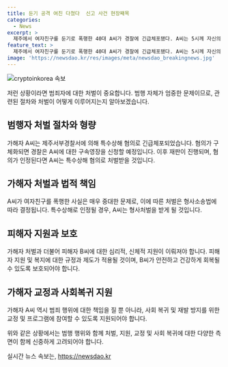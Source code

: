 ```yaml
---
title: 둔기 공격 여친 다쳤다  신고 사건 현장째목
categories:
  - News
excerpt: >
  제주에서 여자친구를 둔기로 폭행한 40대 A씨가 경찰에 긴급체포됐다. A씨는 5시께 자신의 거주지에서 여자친구를 폭행한 뒤 119에 신고했는데, 이후 병원에서 피해 사실이 알려져 A씨가 긴급체포됐다. 경찰은 구속영장을 신청할 예정이다. (사진=)
feature_text: >
  제주에서 여자친구를 둔기로 폭행한 40대 A씨가 경찰에 긴급체포됐다. A씨는 5시께 자신의 거주지에서 여자친구를 폭행한 뒤 119에 신고했는데, 이후 병원에서 피해 사실이 알려져 A씨가 긴급체포됐다. 경찰은 구속영장을 신청할 예정이다. (사진=)
image: 'https://newsdao.kr/res/images/meta/newsdao_breakingnews.jpg'
---
```


<p><img src="https://newsdao.kr/res/images/meta/newsdao_breakingnews.jpg" alt="cryptoinkorea 속보" /></p>

<p>저런 상황이라면 범죄자에 대한 처벌이 중요합니다. 범행 자체가 엄중한 문제이므로, 관련된 절차와 처벌이 어떻게 이루어지는지 알아보겠습니다.</p>

<h2 data-ke-size="size26">범행자 처벌 절차와 형량</h2>

<p data-ke-size="size16">가해자 A씨는 제주서부경찰서에 의해 특수상해 혐의로 긴급체포되었습니다. 혐의가 구체화되면 경찰은 A씨에 대한 구속영장을 신청할 예정입니다. 이후 재판이 진행되며, 혐의가 인정된다면 A씨는 특수상해 혐의로 처벌받을 것입니다.</p>

<h2 data-ke-size="size26">가해자 처벌과 법적 책임</h2>

<p data-ke-size="size16">A씨가 여자친구를 폭행한 사실은 매우 중대한 문제로, 이에 따른 처벌은 형사소송법에 따라 결정됩니다. 특수상해로 인정될 경우, A씨는 형사처벌을 받게 될 것입니다.</p>

<h2 data-ke-size="size26">피해자 지원과 보호</h2>

<p data-ke-size="size16">가해자 처벌과 더불어 피해자 B씨에 대한 심리적, 신체적 지원이 이뤄져야 합니다. 피해자 지원 및 복지에 대한 규정과 제도가 적용될 것이며, B씨가 안전하고 건강하게 회복될 수 있도록 보호되어야 합니다.</p>

<h2 data-ke-size="size26">가해자 교정과 사회복귀 지원</h2>

<p data-ke-size="size16">가해자 A씨 역시 범죄 행위에 대한 책임을 질 뿐 아니라, 사회 복귀 및 재발 방지를 위한 교정 및 프로그램에 참여할 수 있도록 지원되어야 합니다.</p>

<p>위와 같은 상황에서는 범행 행위와 함께 처벌, 지원, 교정 및 사회 복귀에 대한 다양한 측면이 함께 신중하게 고려되어야 합니다.</p>
실시간 뉴스 속보는, <a href="https://newsdao.kr" rel="dofollow">https://newsdao.kr</a>


